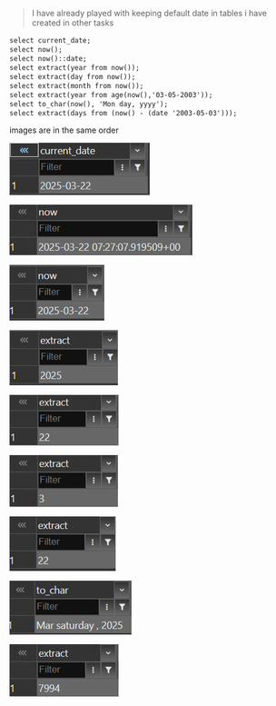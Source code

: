 > I have already played with keeping default date in tables i have created in other tasks 

```
select current_date;
select now();
select now()::date;
select extract(year from now());
select extract(day from now());
select extract(month from now());
select extract(year from age(now(),'03-05-2003'));
select to_char(now(), 'Mon day, yyyy');
select extract(days from (now() - (date '2003-05-03')));
```

images are in the same order

![alt text](image-12.png)

![alt text](image-13.png)

![alt text](image-14.png)

![alt text](image-15.png)

![alt text](image-16.png)

![alt text](image-17.png)

![alt text](image-18.png)

![alt text](image-19.png)

![alt text](image-20.png)